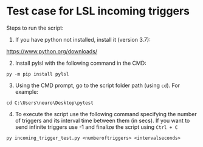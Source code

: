 # Test case for LSL incoming triggers

Steps to run the script:

1. If you have python not installed, install it (version 3.7): 

https://www.python.org/downloads/

2. Install pylsl with the following command in the CMD:

```py -m pip install pylsl```

3. Using the CMD prompt, go to the script folder path (using ```cd```). For example:

```cd C:\Users\neuro\Desktop\pytest```

4. To execute the script use the following command specifying the number of triggers and its interval time between them (in secs). If you want to send infinite triggers use -1 and finalize the script using ```Ctrl + C```

```py incoming_trigger_test.py <numberoftriggers> <intervalseconds>```
